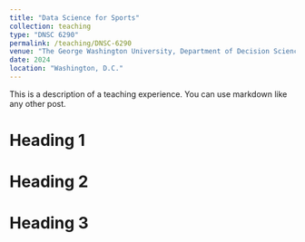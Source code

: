 ```yaml
---
title: "Data Science for Sports"
collection: teaching
type: "DNSC 6290"
permalink: /teaching/DNSC-6290
venue: "The George Washington University, Department of Decision Science"
date: 2024
location: "Washington, D.C."
---
```


This is a description of a teaching experience. You can use markdown like any other post.

Heading 1
======

Heading 2
======

Heading 3
======
